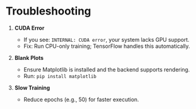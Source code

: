 # Troubleshooting

1. **CUDA Error**
   - If you see: `INTERNAL: CUDA error`, your system lacks GPU support.
   - Fix: Run CPU-only training; TensorFlow handles this automatically.

2. **Blank Plots**
   - Ensure Matplotlib is installed and the backend supports rendering.
   - Run: `pip install matplotlib`

3. **Slow Training**
   - Reduce epochs (e.g., 50) for faster execution.
